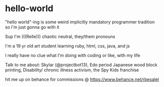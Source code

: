 # hello-world

"hello world"-ing is some weird implicitly mandatory programmer tradition so i'm just gonna go with it

Sup I'm (((Relle))) 
chaotic neutral, they/them pronouns 

I'm a 19 yr old art student learning ruby, html, css, java, and js 

I really have no clue what I'm doing with coding or like, with my life

Talk to me about:
  Skylar (@projectbot13),
  Edo period Japanese wood block printing,
  Disability/ chronic illness activism,
  the Spy Kids franchise
  
  hit me up on behance for commissions @ https://www.behance.net/rbesalel
